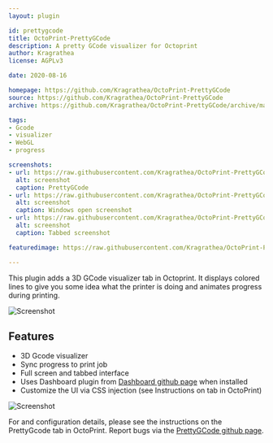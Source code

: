 ```yaml
---
layout: plugin

id: prettygcode
title: OctoPrint-PrettyGCode
description: A pretty GCode visualizer for Octoprint
author: Kragrathea
license: AGPLv3

date: 2020-08-16

homepage: https://github.com/Kragrathea/OctoPrint-PrettyGCode
source: https://github.com/Kragrathea/OctoPrint-PrettyGCode
archive: https://github.com/Kragrathea/OctoPrint-PrettyGCode/archive/master.zip

tags:
- Gcode
- visualizer
- WebGL
- progress

screenshots:
- url: https://raw.githubusercontent.com/Kragrathea/OctoPrint-PrettyGCode/master/Screenshots/PrettyGcode-Screen1.jpg
  alt: screenshot
  caption: PrettyGCode
- url: https://raw.githubusercontent.com/Kragrathea/OctoPrint-PrettyGCode/master/Screenshots/PrettyGcode-Screen2.jpg
  alt: screenshot
  caption: Windows open screenshot
- url: https://raw.githubusercontent.com/Kragrathea/OctoPrint-PrettyGCode/master/Screenshots/PrettyGcode-Screen3.jpg
  alt: screenshot
  caption: Tabbed screenshot

featuredimage: https://raw.githubusercontent.com/Kragrathea/OctoPrint-PrettyGCode/master/Screenshots/PrettyGcode-Screen1.jpg

---
```

This plugin adds a 3D GCode visualizer tab in Octoprint. It displays colored lines to give you some idea what the printer is doing and animates progress during printing. 

![Screenshot](https://raw.githubusercontent.com/Kragrathea/OctoPrint-PrettyGCode/master/Screenshots/PrettyGcode-Screen2.jpg)

## Features

* 3D Gcode visualizer
* Sync progress to print job
* Full screen and tabbed interface
* Uses Dashboard plugin from [Dashboard github page](https://github.com/StefanCohen/OctoPrint-Dashboard) when installed
* Customize the UI via CSS injection (see Instructions on tab in OctoPrint)


![Screenshot](https://raw.githubusercontent.com/Kragrathea/OctoPrint-PrettyGCode/master/Screenshots/PrettyGcode-Screen3.jpg)


For and configuration details, please see the instructions on the PrettyGcode tab in OctoPrint. Report bugs via the [PrettyGCode github page](https://github.com/Kragrathea/OctoPrint-PrettyGCode). 
